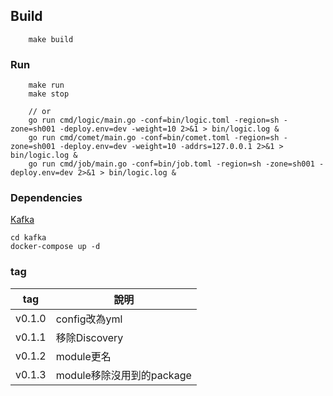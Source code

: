 
## Build
```
    make build
```

### Run
```
    make run
    make stop

    // or
    go run cmd/logic/main.go -conf=bin/logic.toml -region=sh -zone=sh001 -deploy.env=dev -weight=10 2>&1 > bin/logic.log &
    go run cmd/comet/main.go -conf=bin/comet.toml -region=sh -zone=sh001 -deploy.env=dev -weight=10 -addrs=127.0.0.1 2>&1 > bin/logic.log &
    go run cmd/job/main.go -conf=bin/job.toml -region=sh -zone=sh001 -deploy.env=dev 2>&1 > bin/logic.log &

```

### Dependencies
[Kafka](https://kafka.apache.org/quickstart)

    cd kafka
    docker-compose up -d
    
### tag

tag|說明|
---|----|
v0.1.0|config改為yml
v0.1.1|移除Discovery
v0.1.2|module更名
v0.1.3|module移除沒用到的package

